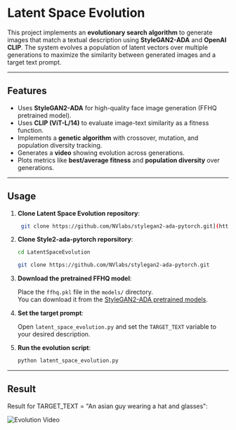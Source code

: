 # Latent Space Evolution

This project implements an **evolutionary search algorithm** to generate images that match a textual description using **StyleGAN2-ADA** and **OpenAI CLIP**. The system evolves a population of latent vectors over multiple generations to maximize the similarity between generated images and a target text prompt.

---

## Features

- Uses **StyleGAN2-ADA** for high-quality face image generation (FFHQ pretrained model).  
- Uses **CLIP (ViT-L/14)** to evaluate image-text similarity as a fitness function.  
- Implements a **genetic algorithm** with crossover, mutation, and population diversity tracking.  
- Generates a **video** showing evolution across generations.  
- Plots metrics like **best/average fitness** and **population diversity** over generations.

---

## Usage
1. **Clone Latent Space Evolution repository**:

   ```bash
    git clone https://github.com/NVlabs/stylegan2-ada-pytorch.git](https://github.com/federico-bartsch/LatentSpaceEvolution.git
2. **Clone Style2-ada-pytorch reporsitory**:

   ```bash
   cd LatentSpaceEvolution

   git clone https://github.com/NVlabs/stylegan2-ada-pytorch.git

3. **Download the pretrained FFHQ model**:

   Place the `ffhq.pkl` file in the `models/` directory.  
   You can download it from the [StyleGAN2-ADA pretrained models](https://github.com/NVlabs/stylegan2-ada-pytorch#pre-trained-networks).

4. **Set the target prompt**:

   Open `latent_space_evolution.py` and set the `TARGET_TEXT` variable to your desired description.  

5. **Run the evolution script**:

   ```bash
   python latent_space_evolution.py

---


## Result
Result for TARGET_TEXT = "An asian guy wearing a hat and glasses":

![Evolution Video](evolution.gif)

